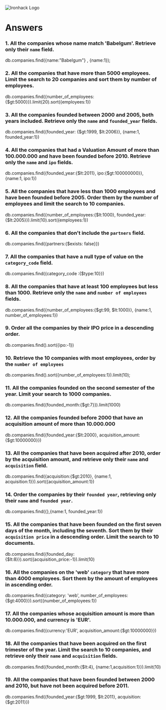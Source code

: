 ![Ironhack Logo](https://i.imgur.com/1QgrNNw.png)

# Answers

### 1. All the companies whose name match 'Babelgum'. Retrieve only their `name` field.

db.companies.find({name:"Babelgum"} , {name:1}); 

<!-- Your Code Goes Here -->

### 2. All the companies that have more than 5000 employees. Limit the search to 20 companies and sort them by **number of employees**.

db.companies.find({number_of_employees: {$gt:5000}}).limit(20).sort({employees:1})

<!-- Your Code Goes Here -->

### 3. All the companies founded between 2000 and 2005, both years included. Retrieve only the `name` and `founded_year` fields.

db.companies.find({founded_year: {$gt:1999, $lt:2006}}, {name:1, founded_year:1})

<!-- Your Code Goes Here -->

### 4. All the companies that had a Valuation Amount of more than 100.000.000 and have been founded before 2010. Retrieve only the `name` and `ipo` fields.

db.companies.find({founded_year:{$lt:2011}, ipo:{$gt:100000000}}, {name:1, ipo:1})

<!-- Your Code Goes Here -->

### 5. All the companies that have less than 1000 employees and have been founded before 2005. Order them by the number of employees and limit the search to 10 companies.

db.companies.find({number_of_employees:{$lt:1000}, founded_year:{$lt:2005}}).limit(10).sort({employees:1})

<!-- Your Code Goes Here -->

### 6. All the companies that don't include the `partners` field.

db.companies.find({partners:{$exists: false}})

<!-- Your Code Goes Here -->

### 7. All the companies that have a null type of value on the `category_code` field.
db.companies.find({category_code :{$type:10}})

<!-- Your Code Goes Here -->

### 8. All the companies that have at least 100 employees but less than 1000. Retrieve only the `name` and `number of employees` fields.

db.companies.find({number_of_employees:{$gt:99, $lt:1000}}, {name:1, number_of_employees:1})

<!-- Your Code Goes Here -->

### 9. Order all the companies by their IPO price in a descending order.

db.companies.find().sort({ipo:-1})

<!-- Your Code Goes Here -->

### 10. Retrieve the 10 companies with most employees, order by the `number of employees`
db.companies.find().sort({number_of_employees:1}).limit(10);

<!-- Your Code Goes Here -->

### 11. All the companies founded on the second semester of the year. Limit your search to 1000 companies.
db.companies.find({founded_month:{$gt:7}}).limit(1000)


<!-- Your Code Goes Here -->

### 12. All the companies founded before 2000 that have an acquisition amount of more than 10.000.000
db.companies.find({founded_year:{$lt:2000}, acquisition_amount:{$gt:10000000}})

<!-- Your Code Goes Here -->

### 13. All the companies that have been acquired after 2010, order by the acquisition amount, and retrieve only their `name` and `acquisition` field.

db.companies.find({acquisition:{$gt:2010}, {name:1, acquisition:1}}).sort({acquisition_amount:1})

<!-- Your Code Goes Here -->

### 14. Order the companies by their `founded year`, retrieving only their `name` and `founded year`.

db.companies.find({},{name:1, founded_year:1})

<!-- Your Code Goes Here -->

### 15. All the companies that have been founded on the first seven days of the month, including the seventh. Sort them by their `acquisition price` in a descending order. Limit the search to 10 documents.

db.companies.find({founded_day:{$lt:8}}).sort({acquisition_price:-1}).limit(10)

<!-- Your Code Goes Here -->

### 16. All the companies on the 'web' `category` that have more than 4000 employees. Sort them by the amount of employees in ascending order.

db.companies.find({category: 'web', number_of_employees: {$gt:4000}}).sort({number_of_employees:1})

<!-- Your Code Goes Here -->

### 17. All the companies whose acquisition amount is more than 10.000.000, and currency is 'EUR'.

db.companies.find({currency:'EUR', acquisition_amount:{$gt:10000000}})

<!-- Your Code Goes Here -->

### 18. All the companies that have been acquired on the first trimester of the year. Limit the search to 10 companies, and retrieve only their `name` and `acquisition` fields.

db.companies.find({founded_month:{$lt:4}, {name:1,acquisition:1}}).limit(10)

<!-- Your Code Goes Here -->

### 19. All the companies that have been founded between 2000 and 2010, but have not been acquired before 2011.

db.companies.find({founded_year:{$gt:1999, $lt:2011}, acquisition:{$gt:2011}})

<!-- Your Code Goes Here -->
